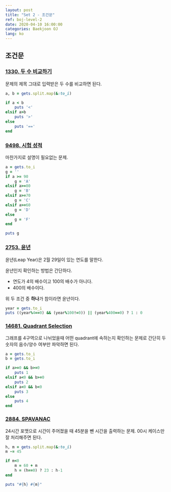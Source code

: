 ```yaml
---
layout: post
title: "Set 2 - 조건문"
ref: boj-level-2
date: 2020-04-10 16:00:00
categories: Baekjoon OJ
lang: ko
---
```


## 조건문

### [1330. 두 수 비교하기](https://www.acmicpc.net/problem/1330)
문제의 제목 그대로 입력받은 두 수를 비교하면 된다.

```rb
a, b = gets.split.map(&:to_i)

if a < b
    puts '<'
elsif a>b
    puts '>'
else
    puts '=='
end
```

### [9498. 시험 성적](https://www.acmicpc.net/problem/9498)
마찬가지로 설명이 필요없는 문제.
```rb
a = gets.to_i
g = ''
if a >= 90
    g = 'A'
elsif a>=80
    g = 'B'
elsif a>=70
    g = 'C'
elsif a>=60
    g = 'D'
else
    g = 'F'
end

puts g
```

### [2753. 윤년](https://www.acmicpc.net/problem/2753)
윤년(Leap Year)은 2월 29일이 있는 연도를 말한다.

윤년인지 확인하는 방법은 간단하다. 
- 연도가 4의 배수이고 100의 배수가 아니다.
- 400의 배수이다.

위 두 조건 중 **하나**가 참이라면 윤년이다.

```rb
year = gets.to_i
puts ((year%4==0) && (year%100!=0)) || (year%400==0) ? 1 : 0
```

### [14681. Quadrant Selection](https://www.acmicpc.net/problem/14681)

그래프를 4구역으로 나뉘었을때 어떤 quadrant에 속하는지 확인하는 문제로 
간단히 두 숫자의 음수/양수 여부만 파악하면 된다.

```rb
a = gets.to_i
b = gets.to_i

if a>=0 && b>=0
    puts 1
elsif a<0 && b>=0
    puts 2
elsif a<0 && b<0
    puts 3
else
    puts 4
end
```

### [2884. SPAVANAC](https://www.acmicpc.net/problem/2884)

24시간 포맷으로 시간이 주어졌을 때 45분을 뺀 시간을 출력하는 문제.
00시 케이스만 잘 처리해주면 된다.

```rb
h, m = gets.split.map(&:to_i)
m -= 45

if m<0
    m = 60 + m
    h = (h==0) ? 23 : h-1
end

puts "#{h} #{m}"
```
